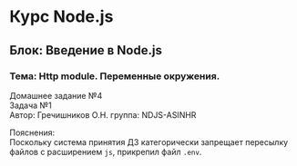 # Курс Node.js  
## Блок: Введение в Node.js  
### Тема: Http module. Переменные окружения.
Домашнее задание №4  
Задача №1  
Автор: Гречишников О.Н. группа: NDJS-ASINHR

Пояснения:  
Поскольку система принятия ДЗ категорически запрещает пересылку файлов с расширением `js`,  прикрепил файл `.env`.
